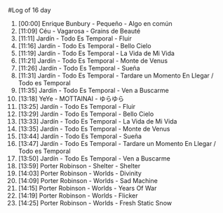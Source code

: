 #Log of 16 day

1. [00:00] Enrique Bunbury - Pequeño - Algo en común
1. [11:09] Céu - Vagarosa - Grains de Beauté
1. [11:11] Jardín - Todo Es Temporal - Fluir
1. [11:16] Jardín - Todo Es Temporal - Bello Cielo
1. [11:19] Jardín - Todo Es Temporal - La Vida de Mi Vida
1. [11:21] Jardín - Todo Es Temporal - Monte de Venus
1. [11:26] Jardín - Todo Es Temporal - Sueña
1. [11:31] Jardín - Todo Es Temporal - Tardare un Momento En Llegar / Todo es Temporal
1. [11:35] Jardín - Todo Es Temporal - Ven a Buscarme
1. [13:18] YeYe - MOTTAINAI - ゆらゆら
1. [13:25] Jardín - Todo Es Temporal - Fluir
1. [13:29] Jardín - Todo Es Temporal - Bello Cielo
1. [13:33] Jardín - Todo Es Temporal - La Vida de Mi Vida
1. [13:35] Jardín - Todo Es Temporal - Monte de Venus
1. [13:44] Jardín - Todo Es Temporal - Sueña
1. [13:47] Jardín - Todo Es Temporal - Tardare un Momento En Llegar / Todo es Temporal
1. [13:50] Jardín - Todo Es Temporal - Ven a Buscarme
1. [13:59] Porter Robinson - Shelter - Shelter
1. [14:03] Porter Robinson - Worlds - Divinity
1. [14:09] Porter Robinson - Worlds - Sad Machine
1. [14:15] Porter Robinson - Worlds - Years Of War
1. [14:19] Porter Robinson - Worlds - Flicker
1. [14:25] Porter Robinson - Worlds - Fresh Static Snow
